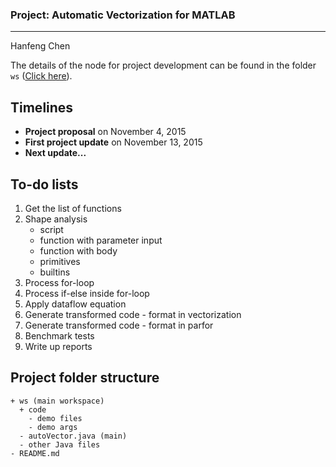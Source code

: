 ### Project: Automatic Vectorization for MATLAB

---
Hanfeng Chen

The details of the node for project development can be found in the folder `ws` ([Click here](ws/readme.md)).

## Timelines

- **Project proposal** on November 4, 2015
- **First project update** on November 13, 2015
- **Next update...**

## To-do lists

1. Get the list of functions
2. Shape analysis
   - script
   - function with parameter input
   - function with body
   - primitives
   - builtins 
3. Process for-loop
4. Process if-else inside for-loop
5. Apply dataflow equation
6. Generate transformed code - format in vectorization
7. Generate transformed code - format in parfor
8. Benchmark tests
9. Write up reports

## Project folder structure

```
+ ws (main workspace)
  + code
    - demo files
    - demo args
  - autoVector.java (main)
  - other Java files
- README.md
```
